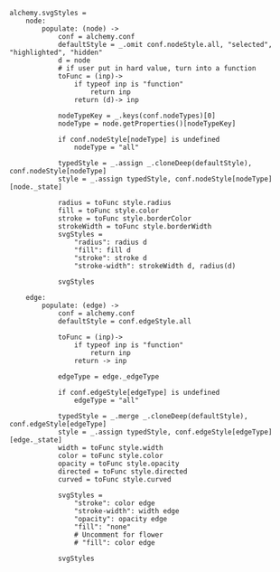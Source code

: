     alchemy.svgStyles =
        node:
            populate: (node) ->
                conf = alchemy.conf
                defaultStyle = _.omit conf.nodeStyle.all, "selected", "highlighted", "hidden"
                d = node
                # if user put in hard value, turn into a function
                toFunc = (inp)->
                    if typeof inp is "function"
                        return inp
                    return (d)-> inp

                nodeTypeKey = _.keys(conf.nodeTypes)[0]
                nodeType = node.getProperties()[nodeTypeKey]

                if conf.nodeStyle[nodeType] is undefined
                    nodeType = "all"

                typedStyle = _.assign _.cloneDeep(defaultStyle), conf.nodeStyle[nodeType]
                style = _.assign typedStyle, conf.nodeStyle[nodeType][node._state]

                radius = toFunc style.radius
                fill = toFunc style.color
                stroke = toFunc style.borderColor
                strokeWidth = toFunc style.borderWidth
                svgStyles =
                    "radius": radius d
                    "fill": fill d
                    "stroke": stroke d
                    "stroke-width": strokeWidth d, radius(d)
                
                svgStyles

        edge:
            populate: (edge) ->
                conf = alchemy.conf
                defaultStyle = conf.edgeStyle.all

                toFunc = (inp)->
                    if typeof inp is "function"
                        return inp
                    return -> inp

                edgeType = edge._edgeType

                if conf.edgeStyle[edgeType] is undefined
                    edgeType = "all"

                typedStyle = _.merge _.cloneDeep(defaultStyle), conf.edgeStyle[edgeType]
                style = _.assign typedStyle, conf.edgeStyle[edgeType][edge._state]
                width = toFunc style.width
                color = toFunc style.color
                opacity = toFunc style.opacity
                directed = toFunc style.directed
                curved = toFunc style.curved

                svgStyles =
                    "stroke": color edge
                    "stroke-width": width edge
                    "opacity": opacity edge
                    "fill": "none"
                    # Uncomment for flower
                    # "fill": color edge

                svgStyles